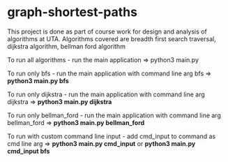 # graph-shortest-paths
This project is done as part of course work for design and analysis of algorithms at UTA. Algorithms covered are breadth first search traversal, dijkstra algorithm, bellman ford algorithm

To run all algorithms - run the main application => python3 main.py

To run only bfs - run the main application with command line arg bfs => **python3 main.py bfs**

To run only dijkstra - run the main application with command line arg dijkstra => **python3 main.py dijkstra**

To run only bellman_ford - run the main application with command line arg bellman_ford => **python3 main.py bellman_ford**

To run with custom command line input - add cmd_input to command as cmd line arg => **python3 main.py cmd_input** or **python3 main.py cmd_input bfs**

